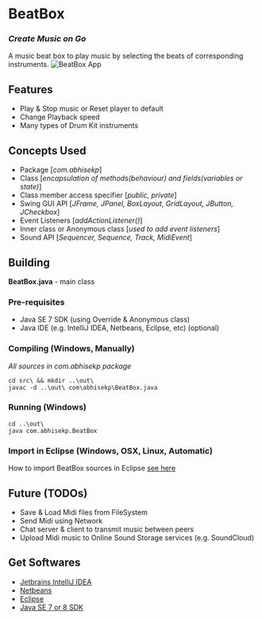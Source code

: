 # BeatBox
### *Create Music on Go*
A music beat box to play music by selecting the beats of corresponding instruments.
![BeatBox App](https://i.imgur.com/L9JHQ1o.png "BeatBox App")

## Features
- Play & Stop music or Reset player to default
- Change Playback speed
- Many types of Drum Kit instruments

## Concepts Used
- Package [*com.abhisekp*]
- Class [*encapsulation of methods(behaviour) and fields(variables or state)*]
- Class member access specifier [*public, private*]
- Swing GUI API [*JFrame, JPanel, BoxLayout, GridLayout, JButton, JCheckbox*]
- Event Listeners [*addActionListener()*]
- Inner class or Anonymous class [*used to add event listeners*]
- Sound API [*Sequencer, Sequence, Track, MidiEvent*]

## Building
**BeatBox.java** - main class

### Pre-requisites
- Java SE 7 SDK (using Override & Anonymous class)
- Java IDE (e.g. IntelliJ IDEA, Netbeans, Eclipse, etc) (optional)

### Compiling (Windows, Manually)
*All sources in com.abhisekp package*

	cd src\ && mkdir ..\out\
	javac -d ..\out\ com\abhisekp\BeatBox.java


### Running (Windows)
	cd ..\out\
	java com.abhisekp.BeatBox

### Import in Eclipse (Windows, OSX, Linux, Automatic)
How to import BeatBox sources in Eclipse [see here](https://imgur.com/a/GM8Rf?gallery "Import BeatBox in Eclipse")

## Future (TODOs)
- Save & Load Midi files from FileSystem
- Send Midi using Network
- Chat server & client to transmit music between peers
- Upload Midi music to Online Sound Storage services (e.g. SoundCloud)

## Get Softwares
- [Jetbrains IntelliJ IDEA](http://www.jetbrains.com/idea/download/download_thanks.jsp)
- [Netbeans](https://netbeans.org/downloads/start.html?platform=windows&lang=en&option=javase)
- [Eclipse](https://www.eclipse.org/downloads/packages/eclipse-standard-432/keplersr2)
- [Java SE 7 or 8 SDK](http://www.oracle.com/technetwork/java/javase/downloads/index.html)
